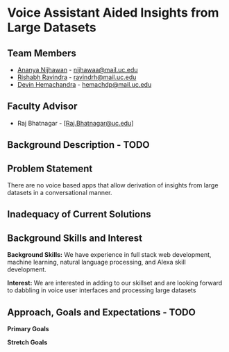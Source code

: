 # Voice Assistant Aided Insights from Large Datasets
## Team Members
* [Ananya Nijhawan](https://github.com/ananyanijhawan/CS5001/blob/master/Assignment1.md) - nijhawaa@mail.uc.edu
* [Rishabh Ravindra](https://github.uc.edu/ravindrh/CS5001/blob/master/README.md) - ravindrh@mail.uc.edu
* [Devin Hemachandra](https://github.com/Devinhc) - hemachdp@mail.uc.edu

## Faculty Advisor
* Raj Bhatnagar - [Raj.Bhatnagar@uc.edu]

## Background Description - TODO

## Problem Statement
There are no voice based apps that allow derivation of insights from large datasets in a conversational manner.

## Inadequacy of Current Solutions


## Background Skills and Interest
**Background Skills:** We have experience in full stack web development, machine learning, natural language processing, and Alexa skill development.

**Interest:** We are interested in adding to our skillset and are looking forward to dabbling in voice user interfaces and processing large datasets

## Approach, Goals and Expectations - TODO
**Primary Goals**

**Stretch Goals**
